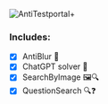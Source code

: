 ![AntiTestportal+](https://github.com/Just-a-Jason/FnafMazeTypeScript/assets/88512392/5d2e5e3a-d06c-4092-8105-1f4cacb55cf4)

### Includes:

- [x] AntiBlur 🫧
- [x] ChatGPT solver 🤖
- [x] SearchByImage 🖼️🔍
- [x] QuestionSearch 🔍❓
